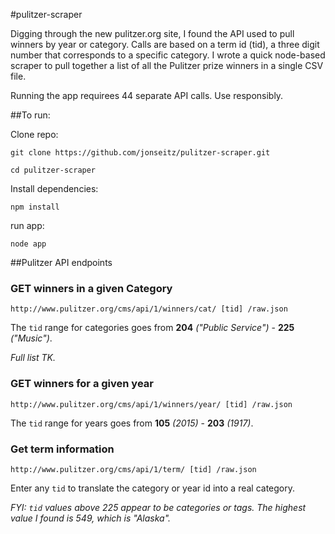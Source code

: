 #pulitzer-scraper

Digging through the new pulitzer.org site, I found the API used to pull winners by year or category. Calls are based on a term id (tid), a three digit number that corresponds to a specific category. I wrote a quick node-based scraper to pull together a list of all the Pulitzer prize winners in a single CSV file.

Running the app requirees 44 separate API calls. Use responsibly.

##To run:

Clone repo:

`git clone https://github.com/jonseitz/pulitzer-scraper.git`

`cd pulitzer-scraper`

Install dependencies:

`npm install`

run app:

`node app`

##Pulitzer API endpoints

### GET winners in a given Category
`http://www.pulitzer.org/cms/api/1/winners/cat/ [tid] /raw.json`

The `tid` range for categories goes from **204** _("Public Service")_ - **225** _("Music")_. 

_Full list TK._


### GET winners for a given year
`http://www.pulitzer.org/cms/api/1/winners/year/ [tid] /raw.json`

The `tid` range for years goes from **105** _(2015)_ - **203** _(1917)_. 


### Get term information
`http://www.pulitzer.org/cms/api/1/term/ [tid] /raw.json`

Enter any `tid` to translate the category or year id into a real category.

_FYI: `tid` values above 225 appear to be categories or tags. The highest value I found is 549, which is "Alaska"._ 